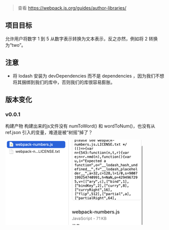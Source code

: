 

> 查看 https://webpack.js.org/guides/author-libraries/

## 项目目标
允许用户将数字 1 到 5 从数字表示转换为文本表示，反之亦然，例如将 2 转换为“two”。

## 注意
- 将 lodash 安装为 devDependencies 而不是 dependencies ，因为我们不想将其捆绑到我们的库中，否则我们的库很容易膨胀。

## 版本变化

### v0.0.1

构建产物
构建出来的js文件没有 numToWord() 和 wordToNum()，也没有从 ref.json 引入的变量，难道是被“树摇”掉了？

<img src="assets/image-20250906213632232.png" alt="image-20250906213632232" style="zoom:50%;" />




